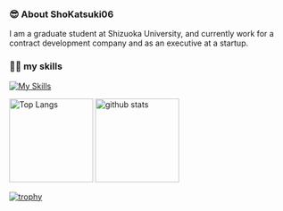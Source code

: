 ### 😎 About ShoKatsuki06
I am a graduate student at Shizuoka University, and currently work for a contract development company and as an executive at a startup.

### 🧑‍💻 my skills
 [![My Skills](https://skillicons.dev/icons?i=js,python,django,flask,java,spring,react,php,laravel,html,css,sass,aws,azure)](https://skillicons.dev)

<p align="left"> 
  <img alt="Top Langs" height="150px" src="https://github-readme-stats.vercel.app/api/top-langs/?username=ShoKatsuki06&layout=compact&show_icons=true" />
  <img alt="github stats" height="150px" src="https://github-readme-stats.vercel.app/api?username=ShoKatsuki06" />
</p>

[![trophy](https://github-profile-trophy.vercel.app/?username=ShoKatsuki06&margin-w=5)](https://github.com/ShoKatsuki06/)
<!--
**ShoKatsuki06/ShoKatsuki06** is a ✨ _special_ ✨ repository because its `README.md` (this file) appears on your GitHub profile.

Here are some ideas to get you started:

- 🔭 I’m currently working on ...
- 🌱 I’m currently learning ...
- 👯 I’m looking to collaborate on ...
- 🤔 I’m looking for help with ...
- 💬 Ask me about ...
- 📫 How to reach me: ...
- 😄 Pronouns: ...
- ⚡ Fun fact: ...
-->
